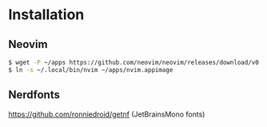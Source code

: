 # Installation

## Neovim
```bash
$ wget -P ~/apps https://github.com/neovim/neovim/releases/download/v0.9.4/nvim.appimage
$ ln -s ~/.local/bin/nvim ~/apps/nvim.appimage
```

## Nerdfonts
https://github.com/ronniedroid/getnf    (JetBrainsMono fonts)